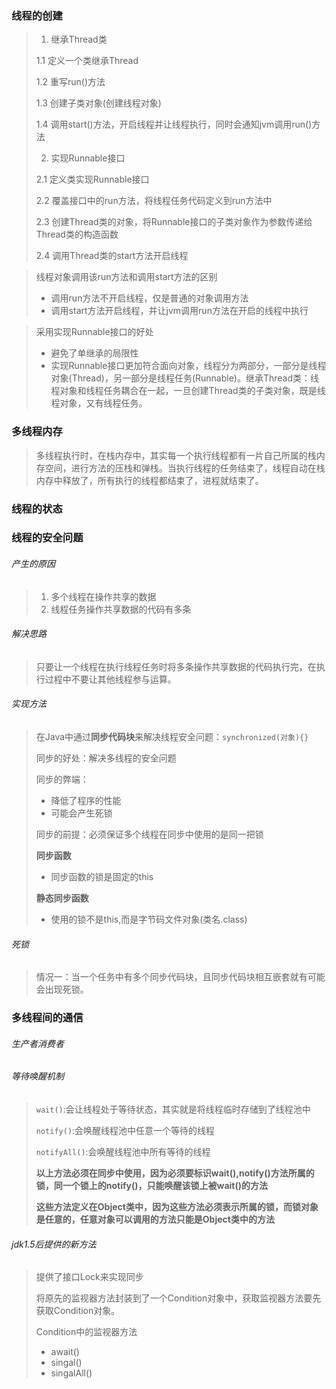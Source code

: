 ### 线程的创建

>1. 继承Thread类
>
>   1.1 定义一个类继承Thread
>
>   1.2 重写run()方法
>
>   1.3 创建子类对象(创建线程对象)
>
>   1.4 调用start()方法，开启线程并让线程执行，同时会通知jvm调用run()方法
>
>2. 实现Runnable接口
>
>   2.1 定义类实现Runnable接口
>
>   2.2 覆盖接口中的run方法，将线程任务代码定义到run方法中
>
>   2.3 创建Thread类的对象，将Runnable接口的子类对象作为参数传递给Thread类的构造函数
>
>   2.4 调用Thread类的start方法开启线程

>线程对象调用该run方法和调用start方法的区别
>
>- 调用run方法不开启线程，仅是普通的对象调用方法
>- 调用start方法开启线程，并让jvm调用run方法在开启的线程中执行

> 采用实现Runnable接口的好处
>
> - 避免了单继承的局限性
> - 实现Runnable接口更加符合面向对象，线程分为两部分，一部分是线程对象(Thread)，另一部分是线程任务(Runnable)。继承Thread类：线程对象和线程任务耦合在一起，一旦创建Thread类的子类对象，既是线程对象，又有线程任务。 

### 多线程内存

> 多线程执行时，在栈内存中，其实每一个执行线程都有一片自己所属的栈内存空间，进行方法的压栈和弹栈。当执行线程的任务结束了，线程自动在栈内存中释放了，所有执行的线程都结束了，进程就结束了。

### 线程的状态

### 线程的安全问题

###### 产生的原因

>1. 多个线程在操作共享的数据
>2. 线程任务操作共享数据的代码有多条

###### 解决思路

> 只要让一个线程在执行线程任务时将多条操作共享数据的代码执行完，在执行过程中不要让其他线程参与运算。

###### 实现方法

> 在Java中通过**同步代码块**来解决线程安全问题：`synchronized(对象){}`
>
> 同步的好处：解决多线程的安全问题
>
> 同步的弊端：
>
> - 降低了程序的性能
> - 可能会产生死锁
>
> 同步的前提：必须保证多个线程在同步中使用的是同一把锁
>
> **同步函数**
>
> - 同步函数的锁是固定的this
>
> **静态同步函数**
>
> - 使用的锁不是this,而是字节码文件对象(类名.class)

###### 死锁

> 情况一：当一个任务中有多个同步代码块，且同步代码块相互嵌套就有可能会出现死锁。

### 多线程间的通信

###### 生产者消费者

###### 等待唤醒机制

> `wait()`:会让线程处于等待状态，其实就是将线程临时存储到了线程池中
>
> `notify()`:会唤醒线程池中任意一个等待的线程
>
> `notifyAll()`:会唤醒线程池中所有等待的线程
>
> ​	**以上方法必须在同步中使用，因为必须要标识wait(),notify()方法所属的锁，同一个锁上的notify()，只能唤醒该锁上被wait()的方法**
>
> ​	**这些方法定义在Object类中，因为这些方法必须表示所属的锁，而锁对象是任意的，任意对象可以调用的方法只能是Object类中的方法**

###### jdk1.5后提供的新方法

> 提供了接口Lock来实现同步
>
> 将原先的监视器方法封装到了一个Condition对象中，获取监视器方法要先获取Condition对象。
>
> Condition中的监视器方法
>
> - await()
> - singal()
> - singalAll()